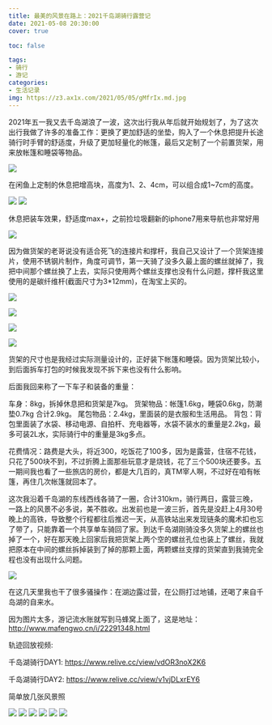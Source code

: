 ```yaml
---
title: 最美的风景在路上：2021千岛湖骑行露营记
date: 2021-05-08 20:30:00
cover: true

toc: false

tags: 
- 骑行 
- 游记
categories:
- 生活记录  
img: https://z3.ax1x.com/2021/05/05/gMfrIx.md.jpg
---
```



2021年五一我又去千岛湖浪了一波，这次出行我从年后就开始规划了，为了这次出行我做了许多的准备工作：更换了更加舒适的坐垫，购入了一个休息把提升长途骑行时手臂的舒适度，升级了更加轻量化的帐篷，最后又定制了一个前置货架，用来放帐篷和睡袋等物品。


[![](https://z3.ax1x.com/2021/05/09/gYfCi4.md.jpg)](https://imgtu.com/i/gYfCi4)

在闲鱼上定制的休息把增高块，高度为1、2、4cm，可以组合成1~7cm的高度。

[![](https://z3.ax1x.com/2021/05/09/gYfPJJ.md.jpg)](https://imgtu.com/i/gYfPJJ)
[![](https://z3.ax1x.com/2021/05/09/gYfAQ1.md.jpg)](https://imgtu.com/i/gYfAQ1)

休息把装车效果，舒适度max+，之前捡垃圾翻新的iphone7用来导航也非常好用

[![](https://z3.ax1x.com/2021/05/09/gYfFzR.md.jpg)](https://imgtu.com/i/gYfFzR)

因为做货架的老哥说没有适合死飞的连接片和撑杆，我自己又设计了一个货架连接片，使用不锈钢片制作，角度可调节，第一天骑了没多久最上面的螺丝就掉了，我把中间那个螺丝换了上去，实际只使用两个螺丝支撑也没有什么问题，撑杆我这里使用的是碳纤维杆(截面尺寸为3*12mm)，在淘宝上买的。

[![](https://z3.ax1x.com/2021/05/09/gYfEsx.md.jpg)](https://imgtu.com/i/gYfEsx)

[![](https://z3.ax1x.com/2021/04/26/gpm380.md.jpg)](https://imgtu.com/i/gpm380)

[![](https://z3.ax1x.com/2021/05/09/gYfiW9.md.jpg)](https://imgtu.com/i/gYfiW9)

[![](https://z3.ax1x.com/2021/05/09/gYh4US.md.jpg)](https://imgtu.com/i/gYh4US)

货架的尺寸也是我经过实际测量设计的，正好装下帐篷和睡袋。因为货架比较小，到后面拆车打包的时候我发现不拆下来也没有什么影响。

后面我回来称了一下车子和装备的重量：

车身：8kg，拆掉休息把和货架是7kg。
货架物品：帐篷1.6kg，睡袋0.6kg，防潮垫0.7kg 合计2.9kg。
尾包物品：2.4kg，里面装的是衣服和生活用品。
背包：背包里面装了水袋、移动电源、自拍杆、充电器等，水袋不装水的重量是2.2kg，最多可装2L水，实际骑行中的重量是3kg多点。

花费情况：路费是大头，将近300，吃饭花了100多，因为是露营，住宿不花钱，只花了500块不到，不过折腾上面那些玩意才是烧钱，花了三个500块还要多。五一期间我也看了一些旅店的房价，都是大几百的，真TM宰人啊，不过好在咱有帐篷，再住几次帐篷就回本了。

这次我沿着千岛湖的东线西线各骑了一圈，合计310km，骑行两日，露营三晚，一路上的风景不必多说，美不胜收。出发前也是一波三折，首先是没赶上4月30号晚上的高铁，导致整个行程都往后推迟一天，从高铁站出来发现链条的魔术扣也忘了带了，只能靠着一个共享单车骑回了家。到达千岛湖刚骑没多久货架上的螺丝也掉了一个，好在那天晚上回家后我把货架上两个空的螺丝孔位也装上了螺丝，我就把原本在中间的螺丝拆掉装到了掉的那颗上面，两颗螺丝支撑的货架直到我骑完全程也没有出现什么问题。

[![](https://z3.ax1x.com/2021/05/09/gYIZ1H.md.jpg)](https://imgtu.com/i/gYIZ1H)

在这几天里我也干了很多骚操作：在湖边露过营，在公厕打过地铺，还喝了来自千岛湖的自来水。

因为图片太多，游记流水账就写到马蜂窝上面了，这是地址：http://www.mafengwo.cn/i/22291348.html

轨迹回放视频:


千岛湖骑行DAY1: https://www.relive.cc/view/vdOR3noX2K6

千岛湖骑行DAY2: https://www.relive.cc/view/v1vjDLxrEY6

简单放几张风景照


[![](https://z3.ax1x.com/2021/05/05/gMfdsJ.md.jpg)](https://imgtu.com/i/gMfdsJ)
[![](https://z3.ax1x.com/2021/05/05/gMfBZR.md.jpg)](https://imgtu.com/i/gMfBZR)
[![](https://z3.ax1x.com/2021/05/05/gMfwL9.md.jpg)](https://imgtu.com/i/gMfwL9)
[![](https://z3.ax1x.com/2021/05/05/gMfrIx.md.jpg)](https://imgtu.com/i/gMfrIx)
[![](https://z3.ax1x.com/2021/05/05/gMfDd1.md.jpg)](https://imgtu.com/i/gMfDd1)
[![](https://z3.ax1x.com/2021/05/05/gMfIot.md.jpg)](https://imgtu.com/i/gMfIot)



